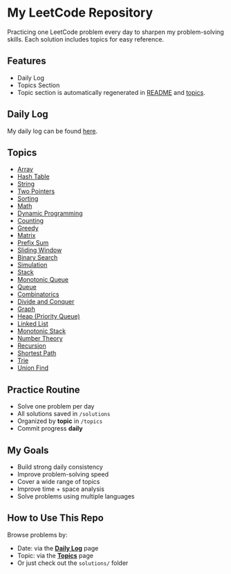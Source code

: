 # My LeetCode Repository

Practicing one LeetCode problem every day to sharpen my problem-solving skills. Each solution includes topics for easy reference.

## Features
- Daily Log
- Topics Section
- Topic section is automatically regenerated in [README](README.md) and [topics](topics.md). 

## Daily Log

My daily log can be found [here](daily.md).

## Topics

- [Array](topics.md#array)
- [Hash Table](topics.md#hash-table)
- [String](topics.md#string)
- [Two Pointers](topics.md#two-pointers)
- [Sorting](topics.md#sorting)
- [Math](topics.md#math)
- [Dynamic Programming](topics.md#dynamic-programming)
- [Counting](topics.md#counting)
- [Greedy](topics.md#greedy)
- [Matrix](topics.md#matrix)
- [Prefix Sum](topics.md#prefix-sum)
- [Sliding Window](topics.md#sliding-window)
- [Binary Search](topics.md#binary-search)
- [Simulation](topics.md#simulation)
- [Stack](topics.md#stack)
- [Monotonic Queue](topics.md#monotonic-queue)
- [Queue](topics.md#queue)
- [Combinatorics](topics.md#combinatorics)
- [Divide and Conquer](topics.md#divide-and-conquer)
- [Graph](topics.md#graph)
- [Heap (Priority Queue)](topics.md#heap-(priority-queue))
- [Linked List](topics.md#linked-list)
- [Monotonic Stack](topics.md#monotonic-stack)
- [Number Theory](topics.md#number-theory)
- [Recursion](topics.md#recursion)
- [Shortest Path](topics.md#shortest-path)
- [Trie](topics.md#trie)
- [Union Find](topics.md#union-find)

## Practice Routine

- Solve one problem per day
- All solutions saved in `/solutions`
- Organized by **topic** in `/topics`
- Commit progress **daily** 


## My Goals
- Build strong daily consistency
- Improve problem-solving speed
- Cover a wide range of topics
- Improve time + space analysis
- Solve problems using multiple languages

## How to Use This Repo

Browse problems by:
- Date: via the [**Daily Log**](daily.md) page
- Topic: via the [**Topics**](topics.md) page
- Or just check out the `solutions/` folder